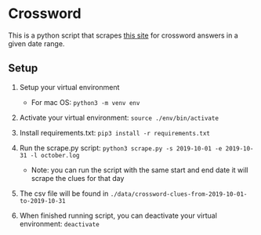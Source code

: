 # Crossword

This is a python script that scrapes [this site](https://nyxcrossword.com/) for crossword answers in a given date range.

## Setup

1. Setup your virtual environment
    - For mac OS: `python3 -m venv env`

2. Activate your virtual environment: `source ./env/bin/activate`

3. Install requirements.txt: `pip3 install -r requirements.txt`

4. Run the scrape.py script: `python3 scrape.py -s 2019-10-01 -e 2019-10-31 -l october.log`
    - Note: you can run the script with the same start and end date it will scrape the clues for that day

5. The csv file will be found in `./data/crossword-clues-from-2019-10-01-to-2019-10-31`

6. When finished running script, you can deactivate your virtual environment: `deactivate`
